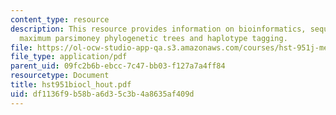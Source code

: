 ```yaml
---
content_type: resource
description: This resource provides information on bioinformatics, sequence alignment,
  maximum parsimoney phylogenetic trees and haplotype tagging.
file: https://ol-ocw-studio-app-qa.s3.amazonaws.com/courses/hst-951j-medical-decision-support-fall-2005/df1136f9b58ba6d35c3b4a8635af409d_hst951biocl_hout.pdf
file_type: application/pdf
parent_uid: 09fc2b6b-ebcc-7c47-bb03-f127a7a4ff84
resourcetype: Document
title: hst951biocl_hout.pdf
uid: df1136f9-b58b-a6d3-5c3b-4a8635af409d
---
```


